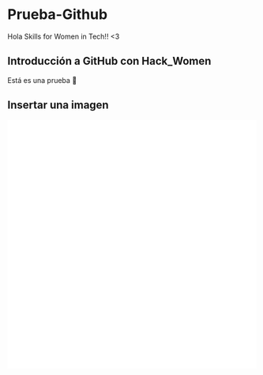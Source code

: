 # Prueba-Github

Hola Skills for Women in Tech!! &lt;3

## Introducción a GitHub con Hack_Women

Está es una prueba 🦄

## Insertar una imagen

![Gato-pulpo](./Images/Gato-puplo.png)
